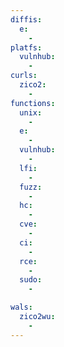 ```yaml
---
diffis:
  e:
    -
platfs:
  vulnhub:
    -
curls:
  zico2:
    -
functions:
  unix:
    -
  e:
    -
  vulnhub:
    -
  lfi:
    -
  fuzz:
    -
  hc:
    -
  cve:
    -
  ci:
    -
  rce:
    -
  sudo:
    -

wals:
  zico2wu:
    -
---
```

